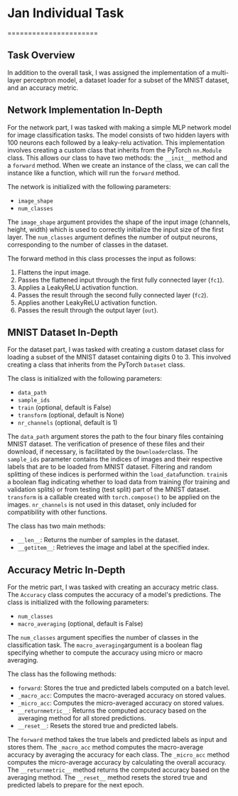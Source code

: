 # Jan Individual Task
======================

## Task Overview
In addition to the overall task, I was assigned the implementation of a multi-layer perceptron model, a dataset loader for a subset of the MNIST dataset, and an accuracy metric.

## Network Implementation In-Depth
For the network part, I was tasked with making a simple MLP network model for image classification tasks. The model consists of two hidden layers with 100 neurons each followed by a leaky-relu activation. This implementation involves creating a custom class that inherits from the PyTorch `nn.Module` class. This allows our class to have two methods: the `__init__` method and a `forward` method. When we create an instance of the class, we can call the instance like a function, which will run the `forward` method.

The network is initialized with the following parameters:
* `image_shape`
* `num_classes`

The `image_shape` argument provides the shape of the input image (channels, height, width) which is used to correctly initialize the input size of the first layer. The `num_classes` argument defines the number of output neurons, corresponding to the number of classes in the dataset. 

The forward method in this class processes the input as follows:
1. Flattens the input image.
2. Passes the flattened input through the first fully connected layer (`fc1`).
3. Applies a LeakyReLU activation function.
4. Passes the result through the second fully connected layer (`fc2`).
5. Applies another LeakyReLU activation function.
6. Passes the result through the output layer (`out`).

## MNIST Dataset In-Depth
For the dataset part, I was tasked with creating a custom dataset class for loading a subset of the MNIST dataset containing digits 0 to 3. This involved creating a class that inherits from the PyTorch `Dataset` class. 

The class is initialized with the following parameters:
* `data_path`
* `sample_ids`
* `train` (optional, default is False)
* `transform` (optional, default is None)
* `nr_channels` (optional, default is 1)

The `data_path` argument stores the path to the four binary files containing MNIST dataset. The verification of presence of these files and their download, if necessary, is facilitated by the `Downloader`class. The `sample_ids` parameter contains the indices of images and their respective labels that are to be loaded from MNIST dataset. Filtering and random splitting of these indices is performed within the `load_data`function. `train`is a boolean flag indicating whether to load data from training (for training and validation splits) or from testing (test split) part of the MNIST dataset. `transform` is a callable created with `torch.compose()` to be applied on the images. `nr_channels` is not used in this dataset, only included for compatibility with other functions.

The class has two main methods:
* `__len__`: Returns the number of samples in the dataset.
* `__getitem__`: Retrieves the image and label at the specified index.

## Accuracy Metric In-Depth
For the metric part, I was tasked with creating an accuracy metric class. The `Accuracy` class computes the accuracy of a model's predictions. The class is initialized with the following parameters:
* `num_classes`
* `macro_averaging` (optional, default is False)

The `num_classes` argument specifies the number of classes in the classification task. The `macro_averaging`argument is a boolean flag specifying whether to compute the accuracy using micro or macro averaging.

The class has the following methods:
* `forward`: Stores the true and predicted labels computed on a batch level.
* `_macro_acc`: Computes the macro-averaged accuracy on stored values.
* `_micro_acc`: Computes the micro-averaged accuracy on stored values.
* `__returnmetric__`: Returns the computed accuracy based on the averaging method for all stored predictions.
* `__reset__`: Resets the stored true and predicted labels.

The `forward` method takes the true labels and predicted labels as input and stores them. The `_macro_acc` method computes the macro-average accuracy by averaging the accuracy for each class. The `_micro_acc` method computes the micro-average accuracy by calculating the overall accuracy. The `__returnmetric__` method returns the computed accuracy based on the averaging method. The `__reset__` method resets the stored true and predicted labels to prepare for the next epoch.